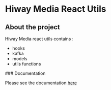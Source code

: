 # Hiway Media React Utils

## About the project 

Hiway Media react utils contains :

- hooks
- kafka
- models
- utils functions


### Documentation

Please see the documentation [here](https://allan-nava.github.io/hm-react-utils/) 